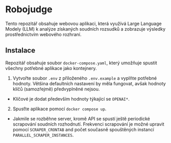 # Robojudge
Tento repozitář obsahuje webovou aplikaci, která využívá Large Language Modely (LLM) k analýze získaných soudních rozsudků a zobrazuje výsledky prostřednictvím webového rozhraní. 

## Instalace
Repozitář obsahuje soubor `docker-compose.yaml`, který umožňuje spustit všechny potřebné aplikace jako kontejnery.

1. Vytvořte soubor `.env` z přiloženého `.env.example` a vyplňte potřebné hodnoty. Většina defaultních nastavení by měla fungovat, avšak hodnoty klíčů (samozřejmě) předvyplněné nejsou.
- Klíčové je dodat především hodnoty týkající se `OPENAI*`.
2. Spusťte aplikace pomocí `docker compose up`.
- Jakmile se rozběhne server, kromě API se spustí ještě periodické scrapování soudních rozhodnutí. Frekvenci scrapování je možné upravit pomocí `SCRAPER_CRONTAB` and počet současně spouštěných instancí `PARALLEL_SCRAPER_INSTANCES`.